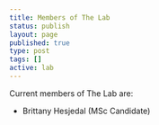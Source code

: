 ```yaml
---
title: Members of The Lab
status: publish
layout: page
published: true
type: post
tags: []
active: lab
---
```


Current members of The Lab are:

 * Brittany Hesjedal (MSc Candidate)

